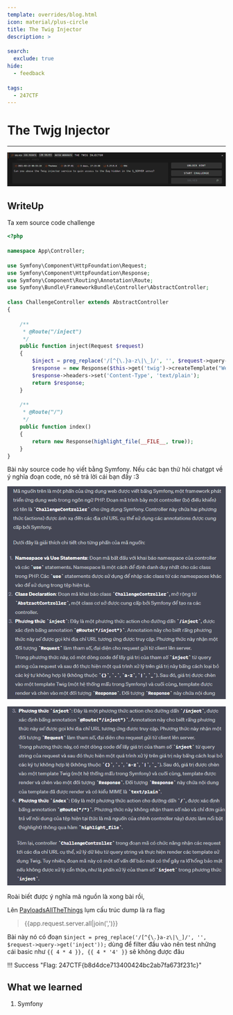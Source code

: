 ```yaml
---
template: overrides/blog.html
icon: material/plus-circle
title: The Twig Injector
description: >
  
search:
  exclude: true
hide:
  - feedback

tags:
  - 247CTF
---
```


# __The Twjg Injector__

---

![Challenge](image.png)

## __WriteUp__

Ta xem source code challenge

```php title="Source code"
<?php

namespace App\Controller;

use Symfony\Component\HttpFoundation\Request;
use Symfony\Component\HttpFoundation\Response;
use Symfony\Component\Routing\Annotation\Route;
use Symfony\Bundle\FrameworkBundle\Controller\AbstractController;

class ChallengeController extends AbstractController
{

    /**
     * @Route("/inject")
     */
    public function inject(Request $request)
    {
        $inject = preg_replace('/[^{\.}a-z\|\_]/', '', $request->query->get('inject'));
        $response = new Response($this->get('twig')->createTemplate("Welcome to the twig injector!\n${inject}")->render());
        $response->headers->set('Content-Type', 'text/plain');
        return $response;
    }

    /**
     * @Route("/")
     */
    public function index()
    {
        return new Response(highlight_file(__FILE__, true));
    }
}
```

Bài này source code họ viết bằng Symfony. Nếu các bạn thử hỏi chatgpt về ý nghĩa đoạn code, nó sẽ trả lời cái bạn đấy :3

![ChatGPT](image-1.png)

![ChatGPT](image-2.png)

Roài biết được ý nghĩa mã nguồn là xong bài rồi, 

Lên [PayloadsAllTheThings](https://swisskyrepo.github.io/PayloadsAllTheThings/Server%20Side%20Template%20Injection/#twig) lụm cấu trúc dump là ra flag 

> {{app.request.server.all|join(',')}}

Bài này nó có đoạn `$inject = preg_replace('/[^{\.}a-z\|\_]/', '', $request->query->get('inject'));` dùng để filter đầu vào nên test những cái basic như `{{ 4 * 4 }}, {{ 4 * '4' }}` sẽ không được đâu

!!! Success "Flag: 247CTF{b8d4dce713400424bc2ab7fa673f231c}"

## __What we learned__

1. Symfony